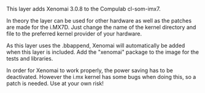 This layer adds Xenomai 3.0.8 to the Compulab cl-som-imx7. 

In theory the layer can be used for other hardware as well as the patches are made for the i.MX7D. Just change the name of the kernel directory and file to the preferred kernel provider of your hardware.

As this layer uses the .bbappend, Xenomai will automatically be added when this layer is included. Add the "xenomai" package to the image for the tests and libraries.

In order for Xenomai to work properly, the power saving has to be deactivated. However the i.mx kernel has some bugs when doing this, so a patch is needed. Use at your own risk!
